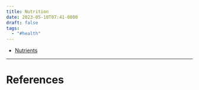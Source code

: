 ```yaml
---
title: Nutrition
date: 2023-05-10T07:41-0800
draft: false
tags:
  - "#health"
---
```


- [Nutrients](/study/factoids/health/nutrition/nutrients)

---
# References
